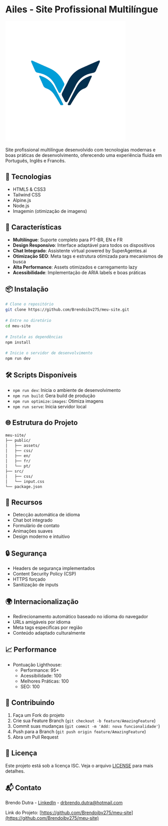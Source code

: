 # Ailes - Site Profissional Multilíngue

![Ailes Logo](public/assets/images/logo.png)

Site profissional multilíngue desenvolvido com tecnologias modernas e boas práticas de desenvolvimento, oferecendo uma experiência fluida em Português, Inglês e Francês.

## 🚀 Tecnologias

- HTML5 & CSS3
- Tailwind CSS
- Alpine.js
- Node.js
- Imagemin (otimização de imagens)

## 🌟 Características

- **Multilíngue**: Suporte completo para PT-BR, EN e FR
- **Design Responsivo**: Interface adaptável para todos os dispositivos
- **Chat Integrado**: Assistente virtual powered by SuperAgentes.ai
- **Otimização SEO**: Meta tags e estrutura otimizada para mecanismos de busca
- **Alta Performance**: Assets otimizados e carregamento lazy
- **Acessibilidade**: Implementação de ARIA labels e boas práticas

## 📦 Instalação

```bash
# Clone o repositório
git clone https://github.com/Brendoibv275/meu-site.git

# Entre no diretório
cd meu-site

# Instale as dependências
npm install

# Inicie o servidor de desenvolvimento
npm run dev
```

## 🛠️ Scripts Disponíveis

- `npm run dev`: Inicia o ambiente de desenvolvimento
- `npm run build`: Gera build de produção
- `npm run optimize:images`: Otimiza imagens
- `npm run serve`: Inicia servidor local

## 🌐 Estrutura do Projeto

```
meu-site/
├── public/
│   ├── assets/
│   ├── css/
│   ├── en/
│   ├── fr/
│   └── pt/
├── src/
│   ├── css/
│   └── input.css
└── package.json
```

## 📱 Recursos

- Detecção automática de idioma
- Chat bot integrado
- Formulário de contato
- Animações suaves
- Design moderno e intuitivo

## 🔒 Segurança

- Headers de segurança implementados
- Content Security Policy (CSP)
- HTTPS forçado
- Sanitização de inputs

## 🌍 Internacionalização

- Redirecionamento automático baseado no idioma do navegador
- URLs amigáveis por idioma
- Meta tags específicas por região
- Conteúdo adaptado culturalmente

## 📈 Performance

- Pontuação Lighthouse:
  - Performance: 95+
  - Acessibilidade: 100
  - Melhores Práticas: 100
  - SEO: 100

## 🤝 Contribuindo

1. Faça um Fork do projeto
2. Crie sua Feature Branch (`git checkout -b feature/AmazingFeature`)
3. Commit suas mudanças (`git commit -m 'Add: nova funcionalidade'`)
4. Push para a Branch (`git push origin feature/AmazingFeature`)
5. Abra um Pull Request

## 📄 Licença

Este projeto está sob a licença ISC. Veja o arquivo [LICENSE](LICENSE) para mais detalhes.

## 📬 Contato

Brendo Dutra - [LinkedIn](https://www.linkedin.com/in/brendo-dutra-63b883216/) - drbrendo.dutra@hotmail.com

Link do Projeto: [https://github.com/Brendoibv275/meu-site](https://github.com/Brendoibv275/meu-site)